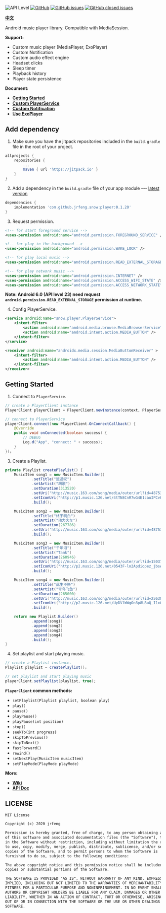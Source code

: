 ![API Level](https://img.shields.io/badge/Android-API%20Level%2016%2B-brightgreen)
[![GitHub](https://img.shields.io/github/license/jrfeng/snow)](./license)
[![GitHub issues](https://img.shields.io/github/issues/jrfeng/snow)](https://github.com/jrfeng/snow/issues)
[![GitHub closed issues](https://img.shields.io/github/issues-closed/jrfeng/snow)](https://github.com/jrfeng/snow/issues?q=is%3Aissue+is%3Aclosed)

[**中文**](./readme_zh.md)

Android music player library. Compatible with MediaSession.

**Support:**

* Custom music player (MediaPlayer, ExoPlayer)
* Custom Notification
* Custom audio effect engine
* Headset clicks
* Sleep timer
* Playback history
* Player state persistence

**Document:**

* [**Getting Started**](https://github.com/jrfeng/snow/wiki/[EN]-1.Getting-Started)
* [**Custom PlayerService**](https://github.com/jrfeng/snow/wiki/[EN]-2.Custom-PlayerService)
* [**Custom Notification**](https://github.com/jrfeng/snow/wiki/[EN]-3.Custom-Notification)
* [**Use ExoPlayer**](https://github.com/jrfeng/snow/wiki/[EN]-4.Use-ExoPlayer)

## Add dependency

1. Make sure you have the jitpack repositories included in the `build.gradle` file in the root of your project.

```gradle
allprojects {
    repositories {
        ...
        maven { url 'https://jitpack.io' }
    }
}
```

2. Add a dependency in the `build.gradle` file of your app module --- [latest version](https://github.com/jrfeng/snow/releases)

```gradle
dependencies {
    implementation 'com.github.jrfeng.snow:player:0.1.20'
}
```

3. Request permission.

```xml
<!-- for start foreground service -->
<uses-permission android:name="android.permission.FOREGROUND_SERVICE" />

<!-- for play in the background -->
<uses-permission android:name="android.permission.WAKE_LOCK" />

<!-- for play local music -->
<uses-permission android:name="android.permission.READ_EXTERNAL_STORAGE"/>

<!-- for play network music -->
<uses-permission android:name="android.permission.INTERNET" />
<uses-permission android:name="android.permission.ACCESS_WIFI_STATE" />
<uses-permission android:name="android.permission.ACCESS_NETWORK_STATE" />
```

**Note: Android 6.0 (API level 23) need request `android.permission.READ_EXTERNAL_STORAGE` permission at runtime.**

4. Config PlayerService.

```xml
<service android:name="snow.player.PlayerService">
    <intent-filter>
        <action android:name="android.media.browse.MediaBrowserService" />
        <action android:name="android.intent.action.MEDIA_BUTTON" />
    </intent-filter>
</service>

<receiver android:name="androidx.media.session.MediaButtonReceiver" >
    <intent-filter>
        <action android:name="android.intent.action.MEDIA_BUTTON" />
    </intent-filter>
</receiver>
```

## Getting Started

1. Connect to `PlayerService`.

```java
// create a PlayerClient instance
PlayerClient playerClient = PlayerClient.newInstance(context, PlayerService.class);

// connect to PlayerService
playerClient.connect(new PlayerClient.OnConnectCallback() {
    @Override
    public void onConnected(boolean success) {
        // DEBUG
        Log.d("App", "connect: " + success);
    }
});
```

3. Create a Playlist.

```java
private Playlist createPlaylist() {
    MusicItem song1 = new MusicItem.Builder()
            .setTitle("逍遥叹")
            .setArtist("胡歌")
            .setDuration(313520)
            .setUri("http://music.163.com/song/media/outer/url?id=4875306")
            .setIconUri("http://p1.music.126.net/4tTN8CnR7wG4E1cauIPCvQ==/109951163240682406.jpg")
            .build();

    MusicItem song2 = new MusicItem.Builder()
            .setTitle("终于明白")
            .setArtist("动力火车")
            .setDuration(267786)
            .setUri("http://music.163.com/song/media/outer/url?id=4875305")
            .build();

    MusicItem song3 = new MusicItem.Builder()
            .setTitle("千年泪")
            .setArtist("Tank")
            .setDuration(260946)
            .setUri("http://music.163.com/song/media/outer/url?id=150371")
            .setIconUri("http://p2.music.126.net/0543F-ln2Apdiopez_jbsA==/109951163244853571.jpg")
            .build();

    MusicItem song4 = new MusicItem.Builder()
            .setTitle("此生不换")
            .setArtist("青鸟飞鱼")
            .setDuration(265000)
            .setUri("http://music.163.com/song/media/outer/url?id=25638340")
            .setIconUri("http://p2.music.126.net/UyDVlWWgOn8p8U8uQ_I1xQ==/7934075907687518.jpg")
            .build();

    return new Playlist.Builder()
            .append(song1)
            .append(song2)
            .append(song3)
            .append(song4)
            .build();
}
```

4. Set playlist and start playing music.

```java
// create a Playlist instance.
Playlist playlist = createPlaylist();

// set playlist and start playing music
playerClient.setPlaylist(playlist, true);

```

**`PlayerClient` common methods:**

* `setPlaylist(Playlist playlist, boolean play)`
* `play()`
* `pause()`
* `playPause()`
* `playPause(int position)`
* `stop()`
* `seekTo(int progress)`
* `skipToPrevious()`
* `skipToNext()`
* `fastForward()`
* `rewind()`
* `setNextPlay(MusicItem musicItem)`
* `setPlayMode(PlayMode playMode)`

**More:**

* [**Wiki**](https://github.com/jrfeng/snow/wiki)
* [**API Doc**](https://jrfeng.github.io/snow-doc/)

## LICENSE

```txt
MIT License

Copyright (c) 2020 jrfeng

Permission is hereby granted, free of charge, to any person obtaining a copy
of this software and associated documentation files (the "Software"), to deal
in the Software without restriction, including without limitation the rights
to use, copy, modify, merge, publish, distribute, sublicense, and/or sell
copies of the Software, and to permit persons to whom the Software is
furnished to do so, subject to the following conditions:

The above copyright notice and this permission notice shall be included in all
copies or substantial portions of the Software.

THE SOFTWARE IS PROVIDED "AS IS", WITHOUT WARRANTY OF ANY KIND, EXPRESS OR
IMPLIED, INCLUDING BUT NOT LIMITED TO THE WARRANTIES OF MERCHANTABILITY,
FITNESS FOR A PARTICULAR PURPOSE AND NONINFRINGEMENT. IN NO EVENT SHALL THE
AUTHORS OR COPYRIGHT HOLDERS BE LIABLE FOR ANY CLAIM, DAMAGES OR OTHER
LIABILITY, WHETHER IN AN ACTION OF CONTRACT, TORT OR OTHERWISE, ARISING FROM,
OUT OF OR IN CONNECTION WITH THE SOFTWARE OR THE USE OR OTHER DEALINGS IN THE
SOFTWARE.
```